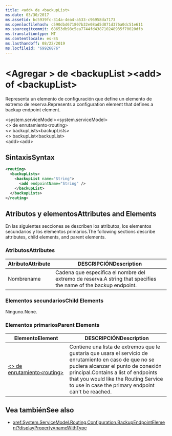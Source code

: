 ```yaml
---
title: <add> de <backupList>
ms.date: 03/30/2017
ms.assetid: bc5939fc-314a-4ea4-a533-c96958da7173
ms.openlocfilehash: c590dbd671807b32e08ad5d871d376a0dc51e611
ms.sourcegitcommit: 68653db98c5ea7744fd438710248935f70020dfb
ms.translationtype: MT
ms.contentlocale: es-ES
ms.lasthandoff: 08/22/2019
ms.locfileid: "69926876"
---
```

# <a name="add-of-backuplist"></a><span data-ttu-id="25eb5-102">\<Agregar > de \<backupList ></span><span class="sxs-lookup"><span data-stu-id="25eb5-102">\<add> of \<backupList></span></span>
<span data-ttu-id="25eb5-103">Representa un elemento de configuración que define un elemento de extremo de reserva.</span><span class="sxs-lookup"><span data-stu-id="25eb5-103">Represents a configuration element that defines a backup endpoint element.</span></span>  
  
 <span data-ttu-id="25eb5-104">\<system.serviceModel></span><span class="sxs-lookup"><span data-stu-id="25eb5-104">\<system.serviceModel></span></span>  
<span data-ttu-id="25eb5-105">\<> de enrutamiento</span><span class="sxs-lookup"><span data-stu-id="25eb5-105">\<routing></span></span>  
<span data-ttu-id="25eb5-106">\<> backupLists</span><span class="sxs-lookup"><span data-stu-id="25eb5-106">\<backupLists></span></span>  
<span data-ttu-id="25eb5-107">\<> backupList</span><span class="sxs-lookup"><span data-stu-id="25eb5-107">\<backupList></span></span>  
<span data-ttu-id="25eb5-108">\<add></span><span class="sxs-lookup"><span data-stu-id="25eb5-108">\<add></span></span>  
  
## <a name="syntax"></a><span data-ttu-id="25eb5-109">Sintaxis</span><span class="sxs-lookup"><span data-stu-id="25eb5-109">Syntax</span></span>  
  
```xml  
<routing>
  <backupLists>
    <backupList name="String">
      <add endpointName="String" />
    </backupList>
  </backupLists>
</routing>
```  
  
## <a name="attributes-and-elements"></a><span data-ttu-id="25eb5-110">Atributos y elementos</span><span class="sxs-lookup"><span data-stu-id="25eb5-110">Attributes and Elements</span></span>  
 <span data-ttu-id="25eb5-111">En las siguientes secciones se describen los atributos, los elementos secundarios y los elementos primarios.</span><span class="sxs-lookup"><span data-stu-id="25eb5-111">The following sections describe attributes, child elements, and parent elements.</span></span>  
  
### <a name="attributes"></a><span data-ttu-id="25eb5-112">Atributos</span><span class="sxs-lookup"><span data-stu-id="25eb5-112">Attributes</span></span>  
  
|<span data-ttu-id="25eb5-113">Atributo</span><span class="sxs-lookup"><span data-stu-id="25eb5-113">Attribute</span></span>|<span data-ttu-id="25eb5-114">DESCRIPCIÓN</span><span class="sxs-lookup"><span data-stu-id="25eb5-114">Description</span></span>|  
|---------------|-----------------|  
|<span data-ttu-id="25eb5-115">Nombre</span><span class="sxs-lookup"><span data-stu-id="25eb5-115">name</span></span>|<span data-ttu-id="25eb5-116">Cadena que especifica el nombre del extremo de reserva.</span><span class="sxs-lookup"><span data-stu-id="25eb5-116">A string that specifies the name of the backup endpoint.</span></span>|  
  
### <a name="child-elements"></a><span data-ttu-id="25eb5-117">Elementos secundarios</span><span class="sxs-lookup"><span data-stu-id="25eb5-117">Child Elements</span></span>  
 <span data-ttu-id="25eb5-118">Ninguno.</span><span class="sxs-lookup"><span data-stu-id="25eb5-118">None.</span></span>  
  
### <a name="parent-elements"></a><span data-ttu-id="25eb5-119">Elementos primarios</span><span class="sxs-lookup"><span data-stu-id="25eb5-119">Parent Elements</span></span>  
  
|<span data-ttu-id="25eb5-120">Elemento</span><span class="sxs-lookup"><span data-stu-id="25eb5-120">Element</span></span>|<span data-ttu-id="25eb5-121">DESCRIPCIÓN</span><span class="sxs-lookup"><span data-stu-id="25eb5-121">Description</span></span>|  
|-------------|-----------------|  
|[<span data-ttu-id="25eb5-122">\<> de enrutamiento</span><span class="sxs-lookup"><span data-stu-id="25eb5-122">\<routing></span></span>](routing.md)|<span data-ttu-id="25eb5-123">Contiene una lista de extremos que le gustaría que usara el servicio de enrutamiento en caso de que no se pudiera alcanzar el punto de conexión principal.</span><span class="sxs-lookup"><span data-stu-id="25eb5-123">Contains a list of endpoints that you would like the Routing Service to use in case the primary endpoint can't be reached.</span></span>|  
  
## <a name="see-also"></a><span data-ttu-id="25eb5-124">Vea también</span><span class="sxs-lookup"><span data-stu-id="25eb5-124">See also</span></span>

- <xref:System.ServiceModel.Routing.Configuration.BackupEndpointElement?displayProperty=nameWithType>
